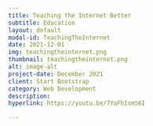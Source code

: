 ```yaml
---
title: Teaching the Internet Better
subtitle: Education
layout: default
modal-id: TeachingTheInternet
date: 2021-12-01
img: teachingtheinternet.png
thumbnail: teachingtheinternet.png
alt: image-alt
project-date: December 2021
client: Start Bootstrap
category: Web Development
description:
hyperlink: https://youtu.be/7YaFhIsmS6I

---
```

